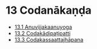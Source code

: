 

# 13 Codanākaṇḍa

* [13.1 Anuvijjakaanuyoga](13/13.1.md)
* [13.2 Codakādipaṭipatti](13/13.2.md)
* [13.3 Codakassaattajhāpana](13/13.3.md)



